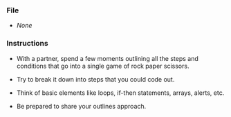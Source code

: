 ### File

* *None*

### Instructions

* With a partner, spend a few moments outlining all the steps and conditions that go into a single game of rock paper scissors.

* Try to break it down into steps that you could code out.

* Think of basic elements like loops, if-then statements, arrays, alerts, etc.

* Be prepared to share your outlines approach.
